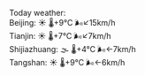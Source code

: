 Today weather:  
Beijing: ☀️ 🌡️+9°C 🌬️↙15km/h  
Tianjin: ☀️ 🌡️+7°C 🌬️↙7km/h  
Shijiazhuang: 🌫  🌡️+4°C 🌬️←7km/h  
Tangshan: ☀️ 🌡️+9°C 🌬️←6km/h  
